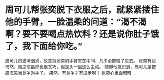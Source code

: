 # 周可儿帮张奕脱下衣服之后，就紧紧搂住他的手臂，一脸温柔的问道：“渴不渴啊？要不要喝点热饮料？还是说你肚子饿了，我下面给你吃。”
周可儿的波涛汹涌，故意将张奕的手臂夹在中间，几乎全部陷了进去。
张奕有些愕然，她之前虽然也很乖巧，但是头一回这么主动。
随即他意识到，周可儿是把周海美当竞争对手了。
果然，有竞争才有进步啊！
张奕心里面暗暗

